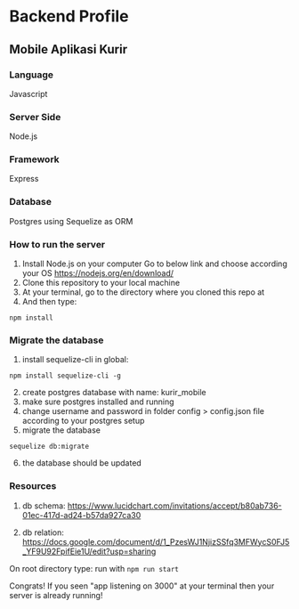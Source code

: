 # Backend Profile

## Mobile Aplikasi Kurir

### Language

Javascript

### Server Side

Node.js

### Framework

Express

### Database

Postgres using Sequelize as ORM

### How to run the server

1. Install Node.js on your computer
   Go to below link and choose according your OS
   https://nodejs.org/en/download/
2. Clone this repository to your local machine
3. At your terminal, go to the directory where you cloned this repo at
4. And then type:

```
npm install
```

### Migrate the database

1. install sequelize-cli in global:

```
npm install sequelize-cli -g
```

2. create postgres database with name: kurir_mobile
3. make sure postgres installed and running
4. change username and password in folder config > config.json file according to your postgres setup
5. migrate the database

```
sequelize db:migrate
```

6. the database should be updated

### Resources

1. db schema: https://www.lucidchart.com/invitations/accept/b80ab736-01ec-417d-ad24-b57da927ca30

2. db relation:
   https://docs.google.com/document/d/1_PzesWJ1NjizSSfq3MFWycS0FJ5_YF9U92FpifEie1U/edit?usp=sharing

On root directory type:
run with `npm run start`

Congrats! If you seen "app listening on 3000" at your terminal then your server is already running!
